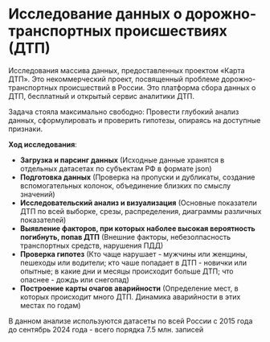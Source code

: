 # Исследование данных о дорожно-транспортных происшествиях (ДТП)

Исследования массива данных, предоставленных проектом «Карта ДТП». Это некоммерческий проект, посвященный проблеме дорожно-транспортных происшествий в России. Это платформа сбора данных о ДТП, бесплатный и открытый сервис аналитики ДТП.

Задача стояла максимально свободно: Провести глубокий анализ данных, сформулировать и проверить гипотезы, опираясь на доступные признаки.

**Ход исследования**:

- **Загрузка и парсинг данных** (Исходные данные хранятся в отдельных датасетах по субъектам РФ в формате json)
- **Подготовка данных** (Проверка на пропуски и дубликаты, создание вспомогательных колонок, объединение близких по смыслу значений) 
- **Исследовательский анализ и визуализация** (Основные показатели ДТП по всей выборке, срезы, распределения, диаграммы различных показателей)
- **Выявление факторов, при которых наболее высокая вероятность погибнуть, попав ДТП** (Внешние факторы, небезолпасность транспортных средств, нарушения ПДД)
- **Проверка гипотез** (Кто чаще нарушает - мужчины или женщины, пешеходы или водители; кто чаше попадает в ДТП - новички или опытные; в какие дни и месяцы происходит больше ДТП; что опаснее - дождь или снегопад)
- **Построение карты очагов аварийности** (Определение мест, в которых происходит много ДТП. Динамика аварийности в этих местах по годам)

В данном анализе используются датасеты по всей России с 2015 года до сентябрь 2024 года - всего порядка 7.5 млн. записей
